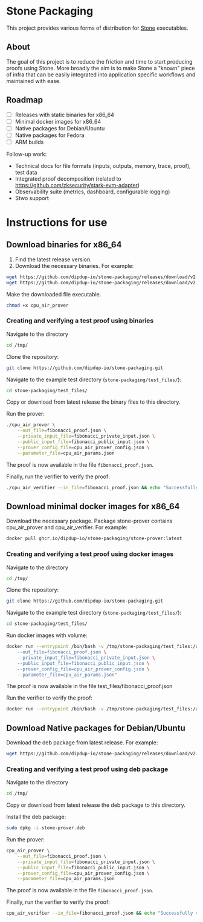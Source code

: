 # Stone Packaging

This project provides various forms of distribution for [Stone](https://github.com/starkware-libs/stone-prover) executables.

## About

The goal of this project is to reduce the friction and time to start producing proofs using Stone. More broadly the aim is to make Stone a &#34;known&#34; piece of infra that can be easily integrated into application specific workflows and maintained with ease.

## Roadmap

- [ ] Releases with static binaries for x86_64
- [ ] Minimal docker images for x86_64
- [ ] Native packages for Debian/Ubuntu
- [ ] Native packages for Fedora
- [ ] ARM builds

Follow-up work:
- Technical docs for file formats (inputs, outputs, memory, trace, proof), test data
- Integrated proof decomposition (related to https://github.com/zksecurity/stark-evm-adapter)
- Observability suite (metrics, dashboard, configurable logging)
- Stwo support

# Instructions for use

## Download binaries for x86_64

1) Find the latest release version.
2) Download the necessary binaries. For example:

```bash
wget https://github.com/dipdup-io/stone-packaging/releases/download/v2.0.1/cpu_air_prover
wget https://github.com/dipdup-io/stone-packaging/releases/download/v2.0.1/cpu_air_verifier
```

Make the downloaded file executable.

```bash
chmod +x cpu_air_prover
```

### Creating and verifying a test proof using binaries

Navigate to the directory

```bash
cd /tmp/
```

Clone the repository:

```bash
git clone https://github.com/dipdup-io/stone-packaging.git
```

Navigate to the example test directory (`stone-packaging/test_files/`):

```bash
cd stone-packaging/test_files/
```

Copy or download from latest release the binary files to this directory.

Run the prover:
```bash
./cpu_air_prover \
    --out_file=fibonacci_proof.json \
    --private_input_file=fibonacci_private_input.json \
    --public_input_file=fibonacci_public_input.json \
    --prover_config_file=cpu_air_prover_config.json \
    --parameter_file=cpu_air_params.json
```

The proof is now available in the file `fibonacci_proof.json`.

Finally, run the verifier to verify the proof:
```bash
./cpu_air_verifier --in_file=fibonacci_proof.json && echo "Successfully verified example proof."
```

## Download minimal docker images for x86_64

Download the necessary package. Package stone-prover contains cpu_air_prover and cpu_air_verifier. For example:

```bash
docker pull ghcr.io/dipdup-io/stone-packaging/stone-prover:latest
```

### Creating and verifying a test proof using docker images

Navigate to the directory

```bash
cd /tmp/
```

Clone the repository:

```bash
git clone https://github.com/dipdup-io/stone-packaging.git
```

Navigate to the example test directory (`stone-packaging/test_files/`):

```bash
cd stone-packaging/test_files/
```

Run docker images with volume:

```bash
docker run --entrypoint /bin/bash -v /tmp/stone-packaging/test_files:/app/prover ghcr.io/dipdup-io/stone-packaging/stone-prover -c "cd /app/prover && exec cpu_air_prover \
    --out_file=fibonacci_proof.json \
    --private_input_file=fibonacci_private_input.json \
    --public_input_file=fibonacci_public_input.json \
    --prover_config_file=cpu_air_prover_config.json \
    --parameter_file=cpu_air_params.json"
```

The proof is now available in the file test_files/fibonacci_proof.json

Run the verifier to verify the proof:

```bash
docker run --entrypoint /bin/bash -v /tmp/stone-packaging/test_files:/app/prover ghcr.io/dipdup-io/stone-packaging/stone-prover -c "cd /app/prover && exec cpu_air_verifier --in_file=fibonacci_proof.json && echo 'Successfully verified example proof.'"
```

## Download Native packages for Debian/Ubuntu

Download the deb package from latest release. For example:

```bash
wget https://github.com/dipdup-io/stone-packaging/releases/download/v2.0.2/stone-prover.deb
```

### Creating and verifying a test proof using deb package

Navigate to the directory

```bash
cd /tmp/
```

Copy or download from latest release the deb package to this directory.

Install the deb package:

```bash
sudo dpkg -i stone-prover.deb
```

Run the prover:
```bash
cpu_air_prover \
    --out_file=fibonacci_proof.json \
    --private_input_file=fibonacci_private_input.json \
    --public_input_file=fibonacci_public_input.json \
    --prover_config_file=cpu_air_prover_config.json \
    --parameter_file=cpu_air_params.json
```

The proof is now available in the file `fibonacci_proof.json`.

Finally, run the verifier to verify the proof:
```bash
cpu_air_verifier --in_file=fibonacci_proof.json && echo "Successfully verified example proof."
```


